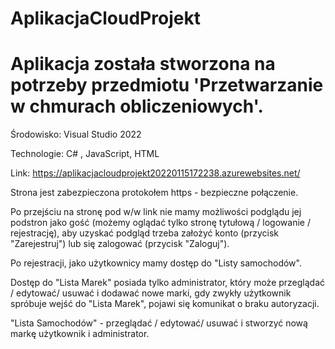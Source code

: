# AplikacjaCloudProjekt
# Aplikacja została stworzona na potrzeby przedmiotu 'Przetwarzanie w chmurach obliczeniowych'.
Środowisko: Visual Studio 2022


Technologie: C# , JavaScript, HTML 


Link: https://aplikacjacloudprojekt20220115172238.azurewebsites.net/

Strona jest zabezpieczona protokołem https - bezpieczne połączenie.

Po przejściu na stronę pod w/w link nie mamy możliwości podglądu jej podstron jako gość (możemy oglądać tylko stronę tytułową / logowanie / rejestrację), aby uzyskać podgląd trzeba założyć konto (przycisk "Zarejestruj") lub się zalogować  (przycisk "Zaloguj"). 

Po rejestracji, jako użytkownicy mamy dostęp do "Listy samochodów". 

Dostęp do "Lista Marek" posiada tylko administrator, który może przeglądać / edytować/ usuwać i dodawać nowe marki, gdy zwykły użytkownik spróbuje wejść do "Lista Marek", pojawi się komunikat o braku autoryzacji. 

"Lista Samochodów" - przeglądać / edytować/ usuwać  i stworzyć nową markę użytkownik i administrator.
